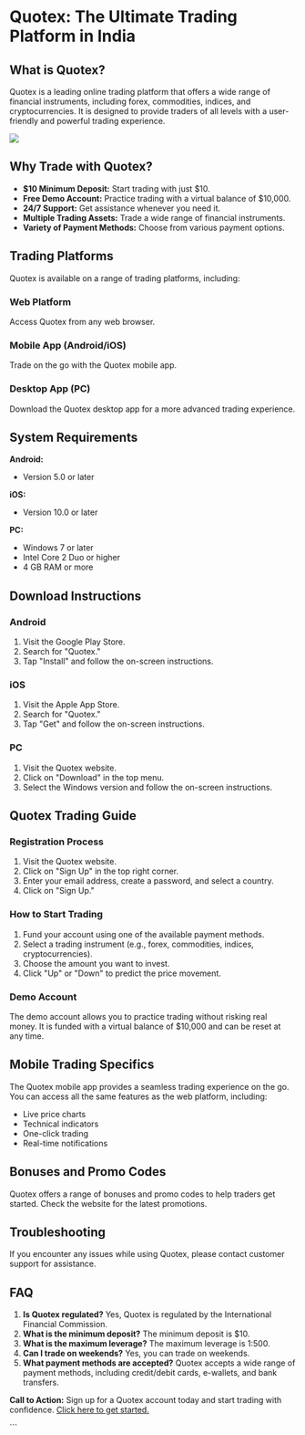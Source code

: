 # Quotex: The Ultimate Trading Platform in India

## What is Quotex?

Quotex is a leading online trading platform that offers a wide range of
financial instruments, including forex, commodities, indices, and
cryptocurrencies. It is designed to provide traders of all levels with a
user-friendly and powerful trading experience.

[![](https://static.quotex.io/files/4_en/300_250.jpg)](https://traff.sbs/brokerqxlid)

## Why Trade with Quotex?

-   **\$10 Minimum Deposit:** Start trading with just \$10.
-   **Free Demo Account:** Practice trading with a virtual balance of
    \$10,000.
-   **24/7 Support:** Get assistance whenever you need it.
-   **Multiple Trading Assets:** Trade a wide range of financial
    instruments.
-   **Variety of Payment Methods:** Choose from various payment options.

## Trading Platforms

Quotex is available on a range of trading platforms, including:

### Web Platform

Access Quotex from any web browser.

### Mobile App (Android/iOS)

Trade on the go with the Quotex mobile app.

### Desktop App (PC)

Download the Quotex desktop app for a more advanced trading experience.

## System Requirements

**Android:**

-   Version 5.0 or later

**iOS:**

-   Version 10.0 or later

**PC:**

-   Windows 7 or later
-   Intel Core 2 Duo or higher
-   4 GB RAM or more

## Download Instructions

### Android

1.  Visit the Google Play Store.
2.  Search for "Quotex."
3.  Tap "Install" and follow the on-screen instructions.

### iOS

1.  Visit the Apple App Store.
2.  Search for "Quotex."
3.  Tap "Get" and follow the on-screen instructions.

### PC

1.  Visit the Quotex website.
2.  Click on "Download" in the top menu.
3.  Select the Windows version and follow the on-screen instructions.

## Quotex Trading Guide

### Registration Process

1.  Visit the Quotex website.
2.  Click on "Sign Up" in the top right corner.
3.  Enter your email address, create a password, and select a country.
4.  Click on "Sign Up."

### How to Start Trading

1.  Fund your account using one of the available payment methods.
2.  Select a trading instrument (e.g., forex, commodities, indices,
    cryptocurrencies).
3.  Choose the amount you want to invest.
4.  Click "Up" or "Down" to predict the price movement.

### Demo Account

The demo account allows you to practice trading without risking real
money. It is funded with a virtual balance of \$10,000 and can be reset
at any time.

## Mobile Trading Specifics

The Quotex mobile app provides a seamless trading experience on the go.
You can access all the same features as the web platform, including:

-   Live price charts
-   Technical indicators
-   One-click trading
-   Real-time notifications

## Bonuses and Promo Codes

Quotex offers a range of bonuses and promo codes to help traders get
started. Check the website for the latest promotions.

## Troubleshooting

If you encounter any issues while using Quotex, please contact customer
support for assistance.

## FAQ

1.  **Is Quotex regulated?** Yes, Quotex is regulated by the
    International Financial Commission.
2.  **What is the minimum deposit?** The minimum deposit is \$10.
3.  **What is the maximum leverage?** The maximum leverage is 1:500.
4.  **Can I trade on weekends?** Yes, you can trade on weekends.
5.  **What payment methods are accepted?** Quotex accepts a wide range
    of payment methods, including credit/debit cards, e-wallets, and
    bank transfers.

**Call to Action:** Sign up for a Quotex account today and start trading
with confidence. [Click here to get
started.](\%22https://traff.sbs/brokerqxlid\%22)

\`\`\`

